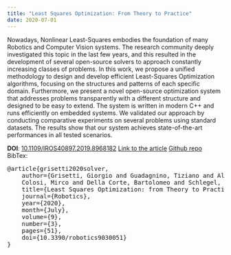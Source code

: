 ```yaml
---
title: "Least Squares Optimization: From Theory to Practice"
date: 2020-07-01
---
```


Nowadays, Nonlinear Least-Squares embodies the foundation of many Robotics and Computer Vision systems. The research community deeply investigated this topic in the last few years, and this resulted in the development of several open-source solvers to approach constantly increasing classes of problems. In this work, we propose a unified methodology to design and develop efficient Least-Squares Optimization algorithms, focusing on the structures and patterns of each specific domain. Furthermore, we present a novel open-source optimization system that addresses problems transparently with a different structure and designed to be easy to extend. The system is written in modern C++ and runs efficiently on embedded systems. We validated our approach by conducting comparative experiments on several problems using standard datasets. The results show that our system achieves state-of-the-art performances in all tested scenarios. 

__DOI__: [10.1109/IROS40897.2019.8968182](https://doi.org/10.3390/robotics9030051)
[Link to the article](https://www.mdpi.com/2218-6581/9/3/51)
[Github repo](https://github.com/srrg-sapienza/srrg2_solver)
BibTex:  
<pre>
@article{grisetti2020solver,
    author={Grisetti, Giorgio and Guadagnino, Tiziano and Aloise, Irvin and
    Colosi, Mirco and Della Corte, Bartolomeo and Schlegel, Dominik},
    title={Least Squares Optimization: from Theory to Practice},
    journal={Robotics},
    year={2020},
    month={July},
    volume={9},
    number={3},
    pages={51},
    doi={10.3390/robotics9030051}
}
</pre>
